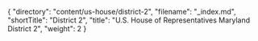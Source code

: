 {
  "directory": "content/us-house/district-2",
  "filename": "_index.md",
  "shortTitle": "District 2",
  "title": "U.S. House of Representatives Maryland District 2",
  "weight": 2
}
